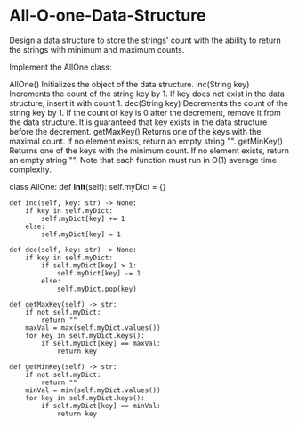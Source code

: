 # All-O-one-Data-Structure
Design a data structure to store the strings' count with the ability to return the strings with minimum and maximum counts.

Implement the AllOne class:

AllOne() Initializes the object of the data structure.
inc(String key) Increments the count of the string key by 1. If key does not exist in the data structure, insert it with count 1.
dec(String key) Decrements the count of the string key by 1. If the count of key is 0 after the decrement, remove it from the data structure. It is guaranteed that key exists in the data structure before the decrement.
getMaxKey() Returns one of the keys with the maximal count. If no element exists, return an empty string "".
getMinKey() Returns one of the keys with the minimum count. If no element exists, return an empty string "".
Note that each function must run in O(1) average time complexity.

class AllOne:
    def __init__(self):
        self.myDict = {}

    def inc(self, key: str) -> None:
        if key in self.myDict:
            self.myDict[key] += 1
        else:
            self.myDict[key] = 1

    def dec(self, key: str) -> None:
        if key in self.myDict:
            if self.myDict[key] > 1:
                self.myDict[key] -= 1
            else:
                self.myDict.pop(key)

    def getMaxKey(self) -> str:
        if not self.myDict:
            return ""
        maxVal = max(self.myDict.values())
        for key in self.myDict.keys():
            if self.myDict[key] == maxVal:
                return key

    def getMinKey(self) -> str:
        if not self.myDict:
            return ""
        minVal = min(self.myDict.values())
        for key in self.myDict.keys():
            if self.myDict[key] == minVal:
                return key
